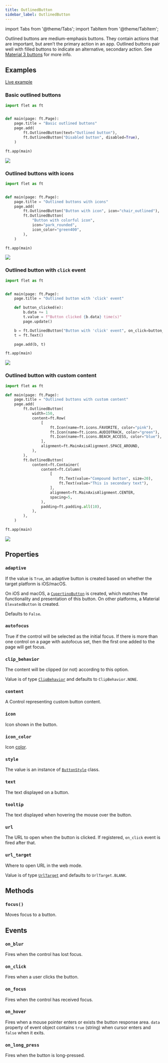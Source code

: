 ```yaml
---
title: OutlinedButton
sidebar_label: OutlinedButton
---
```


import Tabs from '@theme/Tabs';
import TabItem from '@theme/TabItem';

Outlined buttons are medium-emphasis buttons. They contain actions that are important, but aren’t the primary action in an app.
Outlined buttons pair well with filled buttons to indicate an alternative, secondary action. See [Material 3 buttons](https://m3.material.io/components/buttons/overview) for more info.

## Examples

[Live example](https://flet-controls-gallery.fly.dev/buttons/outlinedbutton)

### Basic outlined buttons

<Tabs groupId="language">
  <TabItem value="python" label="Python" default>

```python
import flet as ft


def main(page: ft.Page):
    page.title = "Basic outlined buttons"
    page.add(
        ft.OutlinedButton(text="Outlined button"),
        ft.OutlinedButton("Disabled button", disabled=True),
    )

ft.app(main)
```
  </TabItem>

</Tabs>

<img src="/img/docs/controls/outlined-button/basic-outlined-buttons.png" className="screenshot-40" />

### Outlined buttons with icons

<Tabs groupId="language">
  <TabItem value="python" label="Python" default>

```python
import flet as ft


def main(page: ft.Page):
    page.title = "Outlined buttons with icons"
    page.add(
        ft.OutlinedButton("Button with icon", icon="chair_outlined"),
        ft.OutlinedButton(
            "Button with colorful icon",
            icon="park_rounded",
            icon_color="green400",
        ),
    )

ft.app(main)
```
  </TabItem>

</Tabs>

<img src="/img/docs/controls/outlined-button/outlined-buttons-with-icons.png" className="screenshot-50" />

### Outlined button with `click` event

<Tabs groupId="language">
  <TabItem value="python" label="Python" default>

```python
import flet as ft


def main(page: ft.Page):
    page.title = "Outlined button with 'click' event"

    def button_clicked(e):
        b.data += 1
        t.value = f"Button clicked {b.data} time(s)"
        page.update()

    b = ft.OutlinedButton("Button with 'click' event", on_click=button_clicked, data=0)
    t = ft.Text()

    page.add(b, t)

ft.app(main)
```

  </TabItem>

</Tabs>

<img src="/img/docs/controls/outlined-button/outlined-button-with-click-event.gif" className="screenshot-50" />

### Outlined button with custom content 

<Tabs groupId="language">
  <TabItem value="python" label="Python" default>

```python
import flet as ft

def main(page: ft.Page):
    page.title = "Outlined buttons with custom content"
    page.add(
        ft.OutlinedButton(
            width=150,
            content=ft.Row(
                [
                    ft.Icon(name=ft.icons.FAVORITE, color="pink"),
                    ft.Icon(name=ft.icons.AUDIOTRACK, color="green"),
                    ft.Icon(name=ft.icons.BEACH_ACCESS, color="blue"),
                ],
                alignment=ft.MainAxisAlignment.SPACE_AROUND,
            ),
        ),
        ft.OutlinedButton(
            content=ft.Container(
                content=ft.Column(
                    [
                        ft.Text(value="Compound button", size=20),
                        ft.Text(value="This is secondary text"),
                    ],
                    alignment=ft.MainAxisAlignment.CENTER,
                    spacing=5,
                ),
                padding=ft.padding.all(10),
            ),
        ),
    )

ft.app(main)

```

  </TabItem>
  
</Tabs>

<img src="/img/docs/controls/outlined-button/outlined-buttons-with-custom-content.png" className="screenshot-50" />


## Properties

### `adaptive`

If the value is `True`, an adaptive button is created based on whether the target platform is iOS/macOS.

On iOS and macOS, a [`CupertinoButton`](/docs/controls/cupertinobutton) is created, which matches the functionality and presentation of this button. On other platforms, a Material `ElevatedButton` is created.

Defaults to `False`.

### `autofocus`

True if the control will be selected as the initial focus. If there is more than one control on a page with autofocus set, then the first one added to the page will get focus.

### `clip_behavior`

The content will be clipped (or not) according to this option.

Value is of type [`ClipBehavior`](/docs/reference/types/clipbehavior) and defaults to `ClipBehavior.NONE`.

### `content`

A Control representing custom button content.

### `icon`

Icon shown in the button.

### `icon_color`

Icon [color](/docs/reference/colors).

### `style`

The value is an instance of [`ButtonStyle`](/docs/reference/types/buttonstyle) class. 

### `text`

The text displayed on a button.

### `tooltip`

The text displayed when hovering the mouse over the button.

### `url`

The URL to open when the button is clicked. If registered, `on_click` event is fired after that.

### `url_target`

Where to open URL in the web mode.

Value is of type [`UrlTarget`](/docs/reference/types/urltarget) and defaults to `UrlTarget.BLANK`.

## Methods

### `focus()`

Moves focus to a button.

## Events

### `on_blur`

Fires when the control has lost focus.

### `on_click`

Fires when a user clicks the button.

### `on_focus`

Fires when the control has received focus.

### `on_hover`

Fires when a mouse pointer enters or exists the button response area. `data` property of event object contains `true` (string) when cursor enters and `false` when it exits.

### `on_long_press`

Fires when the button is long-pressed.